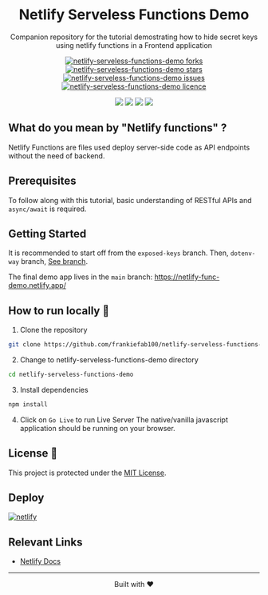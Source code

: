 <div align="center">
 <h1>Netlify Serveless Functions Demo</h1>
 <p>Companion repository for the tutorial demostrating how to hide secret keys using netlify functions in a Frontend application</p>

<p align="center">
<a href="https://github.com/frankiefab100/netlify-serveless-functions-demo/fork" target="blank">
<img src="https://img.shields.io/github/labels/frankiefab100/netlify-serveless-functions-demo/forks?style=flat-square" alt="netlify-serveless-functions-demo forks"/>
</a>
<a href="https://github.com/frankiefab100/netlify-serveless-functions-demo/stargazers" target="blank">
<img src="https://img.shields.io/github/labels/frankiefab100/netlify-serveless-functions-demo/stars?style=flat-square" alt="netlify-serveless-functions-demo stars"/>
</a>
<a href="https://github.com/frankiefab100/netlify-serveless-functions-demo/issues" target="blank">
<img src="https://img.shields.io/github/labels/frankiefab100/netlify-serveless-functions-demo/issues?style=flat-square" alt="netlify-serveless-functions-demo issues"/>
</a>
<a href="https://github.com/frankiefab100/netlify-serveless-functions-demo/blob/main/LICENSE" target="blank">
<img src="https://img.shields.io/github/labels/frankiefab100/netlify-serveless-functions-demo/license?style=flat-square" alt="netlify-serveless-functions-demo licence" />
</a>
</p>

<p>
<img src="https://img.shields.io/badge/HTML5-E34F26?style=for-the-badge&logo=html5&logoColor=white">
<img src="https://img.shields.io/badge/CSS3-1572B6?style=for-the-badge&logo=css3&logoColor=white">
<img src="https://img.shields.io/badge/JavaScript-323330?style=for-the-badge&logo=javascript&logoColor=F7DF1E">
<img src="https://img.shields.io/badge/Netlify-00C7B7?style=for-the-badge&logo=netlify&logoColor=white">
</p>
</div>

## What do you mean by "Netlify functions" ?
Netlify Functions are files used deploy server-side code as API endpoints without the need of backend.

## Prerequisites

To follow along with this tutorial, basic understanding of RESTful APIs and  `async/await` is required.

## Getting Started
It is recommended to start off from the `exposed-keys` branch.
Then, `dotenv-way` branch, [See  branch](https://github.com/frankiefab100/netlify-serveless-functions-demo/tree/dotenv-way).

The final demo app lives in the `main` branch: <https://netlify-func-demo.netlify.app/>


## How to run locally 🚀

1. Clone the repository

```BASH
git clone https://github.com/frankiefab100/netlify-serveless-functions-demo.git
```

2. Change to netlify-serveless-functions-demo directory

```BASH
cd netlify-serveless-functions-demo
```

3. Install dependencies

```BASH
npm install
```

4. Click on `Go Live` to run Live Server
The native/vanilla javascript application should be running on your browser. 


## License 📜
This project is protected under the [MIT License](./License).

## Deploy
[![netlify](https://www.netlify.com/img/deploy/button.svg)](https://app.netlify.com/start/deploy?repository=https://github.com/frankiefab100/netlify-serveless-functions-demo)

## Relevant Links

- [Netlify Docs](https://docs.netlify.com/functions/overview/)


<hr>
<p align="center">
Built with ❤️
</p>
